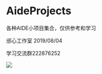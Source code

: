 # AideProjects
各种AIDE小项目集合，仅供参考和学习

邠心工作室 2019/08/04

学习交流群222876252

![](https://i.niupic.com/images/2017/12/03/nVaXUb.jpg)
